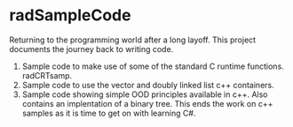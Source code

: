 # radSampleCode
Returning to the programming world after a long layoff.  This project documents the journey back to writing code. 

1. Sample code to make use of some of the standard C runtime functions. radCRTsamp.
2. Sample code to use the vector and doubly linked list c++ containers.
3. Sample code showing simple OOD principles available in c++.  Also contains an
   implentation of a binary tree.  This ends the work on c++ samples as it is time
   to get on with learning C#.
